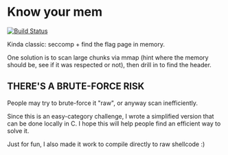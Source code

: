# Know your mem

[![Build Status](https://travis-ci.com/o-o-overflow/dc2019q-know_your_mem.svg?token=6XM5nywRvLrMFwxAsXj3&branch=master)](https://travis-ci.com/o-o-overflow/dc2019q-know_your_mem)

Kinda classic: seccomp + find the flag page in memory.

One solution is to scan large chunks via mmap (hint where the memory should be, see if it was respected or not), then drill in to find the header.


## THERE'S A BRUTE-FORCE RISK

People may try to brute-force it "raw", or anyway scan inefficiently.

Since this is an easy-category challenge, I wrote a simplified version that can be done locally in C.
I hope this will help people find an efficient way to solve it.

Just for fun, I also made it work to compile directly to raw shellcode :)
